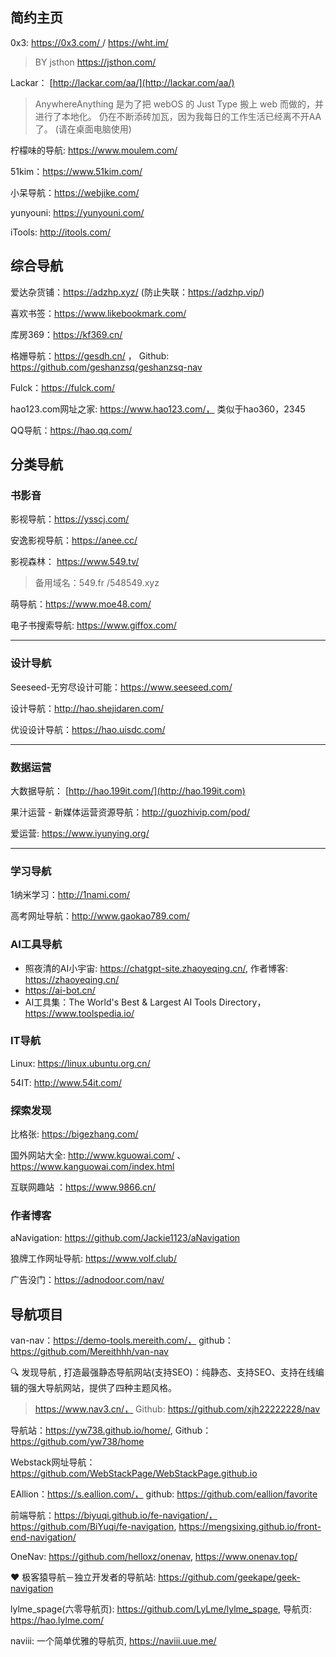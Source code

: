 ## 简约主页

0x3: [https://0x3.com/ ](https://0x3.com)  / https://wht.im/  

> BY jsthon https://jsthon.com/

Lackar： [http://lackar.com/aa/](http://lackar.com/aa/)

> AnywhereAnything 是为了把 webOS 的 Just Type 搬上 web 而做的，并进行了本地化。 仍在不断添砖加瓦，因为我每日的工作生活已经离不开AA了。 (请在桌面电脑使用)

柠檬味的导航: https://www.moulem.com/

51kim：https://www.51kim.com/

小呆导航：https://webjike.com/

yunyouni: https://yunyouni.com/

iTools: http://itools.com/

## 综合导航

爱达杂货铺：https://adzhp.xyz/ (防止失联：https://adzhp.vip/)

喜欢书签：https://www.likebookmark.com/

库房369：https://kf369.cn/

格姗导航：https://gesdh.cn/  ， Github: https://github.com/geshanzsq/geshanzsq-nav

Fulck：https://fulck.com/

hao123.com网址之家: https://www.hao123.com/， 类似于hao360，2345

QQ导航：https://hao.qq.com/

## 分类导航

### 书影音

影视导航：https://ysscj.com/

安逸影视导航：https://anee.cc/

影视森林： https://www.549.tv/

> 备用域名：549.fr /548549.xyz

萌导航：https://www.moe48.com/

电子书搜索导航: https://www.giffox.com/

----

### 设计导航

Seeseed-无穷尽设计可能：https://www.seeseed.com/

设计导航：http://hao.shejidaren.com/

优设设计导航：https://hao.uisdc.com/

----

### 数据运营

大数据导航： [http://hao.199it.com/](http://hao.199it.com)

果汁运营 - 新媒体运营资源导航：http://guozhivip.com/pod/

爱运营: https://www.iyunying.org/

----

### 学习导航

1纳米学习：http://1nami.com/

高考网址导航：http://www.gaokao789.com/

### AI工具导航

- 照夜清的AI小宇宙: https://chatgpt-site.zhaoyeqing.cn/, 作者博客: https://zhaoyeqing.cn/
- https://ai-bot.cn/
- AI工具集：The World's Best & Largest AI Tools Directory，https://www.toolspedia.io/

### IT导航

Linux: https://linux.ubuntu.org.cn/

54IT: http://www.54it.com/

### 探索发现

比格张: https://bigezhang.com/

国外网站大全: http://www.kguowai.com/ 、https://www.kanguowai.com/index.html

互联网趣站 ：https://www.9866.cn/

### 作者博客

aNavigation: https://github.com/Jackie1123/aNavigation

狼牌工作网址导航: https://www.volf.club/

广告没门：https://adnodoor.com/nav/

## 导航项目

van-nav：https://demo-tools.mereith.com/， github：https://github.com/Mereithhh/van-nav

🔍 发现导航 , 打造最强静态导航网站(支持SEO)：纯静态、支持SEO、支持在线编辑的强大导航网站，提供了四种主题风格。

> https://www.nav3.cn/， Github: https://github.com/xjh22222228/nav

导航站：https://yw738.github.io/home/, Github： https://github.com/yw738/home

Webstack网址导航：https://github.com/WebStackPage/WebStackPage.github.io

EAllion：https://s.eallion.com/， github: https://github.com/eallion/favorite

前端导航：https://biyuqi.github.io/fe-navigation/， https://github.com/BiYuqi/fe-navigation, https://mengsixing.github.io/front-end-navigation/

OneNav: https://github.com/helloxz/onenav, https://www.onenav.top/

❤️ 极客猿导航－独立开发者的导航站: https://github.com/geekape/geek-navigation

lylme_spage(六零导航页): https://github.com/LyLme/lylme_spage, 导航页: https://hao.lylme.com/

naviii: 一个简单优雅的导航页, https://naviii.uue.me/

